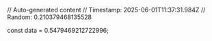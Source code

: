// Auto-generated content
// Timestamp: 2025-06-01T11:37:31.984Z
// Random: 0.210379468135528

const data = 0.5479469212722996;